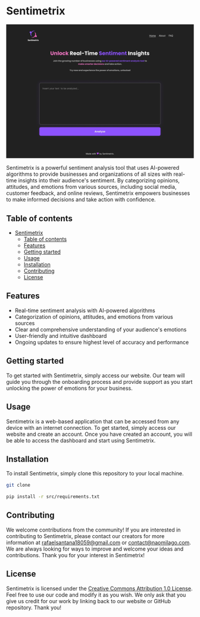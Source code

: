 # Sentimetrix

![screenshot](./img/screenshot.png)

Sentimetrix is a powerful sentiment analysis tool that uses AI-powered algorithms to provide businesses and organizations of all sizes with real-time insights into their audience's sentiment. By categorizing opinions, attitudes, and emotions from various sources, including social media, customer feedback, and online reviews, Sentimetrix empowers businesses to make informed decisions and take action with confidence.

## Table of contents

- [Sentimetrix](#sentimetrix)
  - [Table of contents](#table-of-contents)
  - [Features](#features)
  - [Getting started](#getting-started)
  - [Usage](#usage)
  - [Installation](#installation)
  - [Contributing](#contributing)
  - [License](#license)

## Features

- Real-time sentiment analysis with AI-powered algorithms
- Categorization of opinions, attitudes, and emotions from various sources
- Clear and comprehensive understanding of your audience's emotions
- User-friendly and intuitive dashboard
- Ongoing updates to ensure highest level of accuracy and performance

## Getting started

To get started with Sentimetrix, simply access our website. Our team will guide you through the onboarding process and provide support as you start unlocking the power of emotions for your business.

## Usage

Sentimetrix is a web-based application that can be accessed from any device with an internet connection. To get started, simply access our website and create an account. Once you have created an account, you will be able to access the dashboard and start using Sentimetrix.

## Installation

To install Sentimetrix, simply clone this repository to your local machine.

```bash
git clone
```

```bash
pip install -r src/requirements.txt
```


## Contributing

We welcome contributions from the community! If you are interested in contributing to Sentimetrix, please contact our creators for more information at [rafaelsantana18059@gmail.com](mailto:rafaelsantana18059@gmail.com) or [contact@naomilago.com](mailto:contact@naomilago.com). We are always looking for ways to improve and welcome your ideas and contributions. Thank you for your interest in Sentimetrix!

## License

Sentimetrix is licensed under the [Creative Commons Attribution 1.0 License](https://creativecommons.org/licenses/by/1.0/). Feel free to use our code and modify it as you wish. We only ask that you give us credit for our work by linking back to our website or GitHub repository. Thank you!
